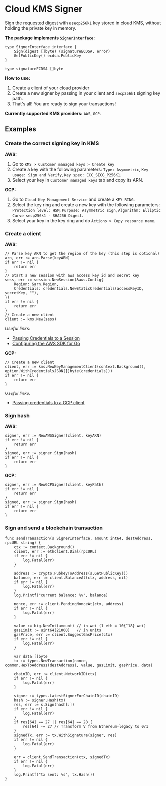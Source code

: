 # Cloud KMS Signer

Sign the requested digest with a`secp256k1` key stored in cloud KMS, without holding the private key in memory. 

**The package implements `SignerInterface`:**

    type SignerInterface interface {
	    Sign(digest []byte) (signatureECDSA, error)
	    GetPublicKey() ecdsa.PublicKey
	}
	
	type signatureECDSA []byte


**How to use:**

 1. Create a client of your cloud provider
 2. Create a new signer by passing in your client and `secp256k1` signing key path.
 3. That's all! You are ready to sign your transactions!

**Currently supported KMS providers:** `AWS`, `GCP`.

## Examples

### Create the correct signing key in KMS

**AWS:**

 1. Go to `KMS > Customer managed keys > Create key`
 2. Create a key with the following parameters: `Type: Asymmetric`, `Key usage: Sign and Verify`, `Key spec: ECC_SECG_P256K1`.
 3. Select your key in `Customer managed keys` tab and copy its ARN.

**GCP:**

 1. Go to `Cloud Key Management Service` and create a `KEY RING`.
 2. Select the key ring and create a new key with the following parameters: `Protection level: HSM`, `Purpose: Asymmetric sign`, `Algorithm: Elliptic Curve secp256k1 - SHA256 Digest`.
 4. Select your key in the key ring and do `Actions > Copy resource name`.
 
### Create a client

**AWS:**

    // Parse key ARN to get the region of the key (this step is optional)
    arn, err := arn.Parse(keyARN)
    if err != nil {
	    return err
    }
    // Start a new session with aws access key id and secret key
    sess, err := session.NewSession(&aws.Config{
	    Region: &arn.Region,
	    Credentials: credentials.NewStaticCredentials(accessKeyID, secretKey, ""),
	})
	if err != nil {
		return err
	}
	// Create a new client
	client := kms.New(sess)

*Useful links:*
 - [Passing Credentials to a Session](https://docs.aws.amazon.com/sdk-for-go/api/aws/session/)
 - [Configuring the AWS SDK for Go](https://docs.aws.amazon.com/sdk-for-go/v1/developer-guide/configuring-sdk.html)
  
**GCP:**

    // Create a new client
    client, err := kms.NewKeyManagementClient(context.Background(), option.WithCredentialsJSON([]byte(credentials)))
    if err != nil {
	    return err
	}

*Useful links:*
 - [Passing credentials to a GCP client](https://cloud.google.com/docs/authentication/production#auth-cloud-implicit-go)

### Sign hash

**AWS:**

    signer, err := NewAWSSigner(client, keyARN)
    if err != nil {
	    return err
	}
	signed, err := signer.Sign(hash)
	if err != nil {
		return err
	}

**GCP:**

    signer, err := NewGCPSigner(client, keyPath)
    if err != nil {
	    return err
	}
	signed, err := signer.Sign(hash)
	if err != nil {
		return err
	}


### Sign and send a blockchain transaction

	func sendTransaction(s SignerInterface, amount int64, destAddress, rpcURL string) {
		ctx := context.Background()
		client, err := ethclient.Dial(rpcURL)
		if err != nil {
			log.Fatal(err)
		}

		address := crypto.PubkeyToAddress(s.GetPublicKey())
		balance, err := client.BalanceAt(ctx, address, nil)
		if err != nil {
			log.Fatal(err)
		}
		log.Printf("current balance: %v", balance)

		nonce, err := client.PendingNonceAt(ctx, address)
		if err != nil {
			log.Fatal(err)
		}

		value := big.NewInt(amount) // in wei (1 eth = 10{^18} wei)
		gasLimit := uint64(21000)   // in units
		gasPrice, err := client.SuggestGasPrice(ctx)
		if err != nil {
			log.Fatal(err)
		}

		var data []byte
		tx := types.NewTransaction(nonce, common.HexToAddress(destAddress), value, gasLimit, gasPrice, data)

		chainID, err := client.NetworkID(ctx)
		if err != nil {
			log.Fatal(err)
		}

		signer := types.LatestSignerForChainID(chainID)
		hash := signer.Hash(tx)
		res, err := s.Sign(hash[:])
		if err != nil {
			log.Fatal(err)
		}
		if res[64] == 27 || res[64] == 28 {
			res[64] -= 27 // Transform V from Ethereum-legacy to 0/1
		}
		signedTx, err := tx.WithSignature(signer, res)
		if err != nil {
			log.Fatal(err)
		}

		err = client.SendTransaction(ctx, signedTx)
		if err != nil {
			log.Fatal(err)
		}
		log.Printf("tx sent: %s", tx.Hash())
	}